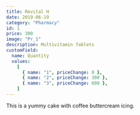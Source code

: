 ```yaml
---
title: Revital H
date: 2019-06-19
category: "Pharmacy"
id: 1
price: 300
image: "Pr_1"
description: Multivitamin Tablets
customField:
  name: Quantity
  values:
    [
      { name: "1", priceChange: 0 },
      { name: "2", priceChange: 300 },
      { name: "3", priceChange: 600 },
    ]
---
```


This is a yummy cake with coffee buttercream icing.
